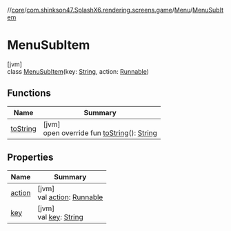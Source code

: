 //[core](../../../../index.md)/[com.shinkson47.SplashX6.rendering.screens.game](../../index.md)/[Menu](../index.md)/[MenuSubItem](index.md)

# MenuSubItem

[jvm]\
class [MenuSubItem](index.md)(key: [String](https://kotlinlang.org/api/latest/jvm/stdlib/kotlin/-string/index.html), action: [Runnable](https://docs.oracle.com/javase/8/docs/api/java/lang/Runnable.html))

## Functions

| Name | Summary |
|---|---|
| [toString](to-string.md) | [jvm]<br>open override fun [toString](to-string.md)(): [String](https://kotlinlang.org/api/latest/jvm/stdlib/kotlin/-string/index.html) |

## Properties

| Name | Summary |
|---|---|
| [action](action.md) | [jvm]<br>val [action](action.md): [Runnable](https://docs.oracle.com/javase/8/docs/api/java/lang/Runnable.html) |
| [key](key.md) | [jvm]<br>val [key](key.md): [String](https://kotlinlang.org/api/latest/jvm/stdlib/kotlin/-string/index.html) |
